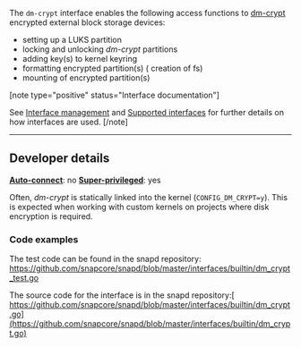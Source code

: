The `dm-crypt`  interface enables the following access functions to  [dm-crypt](https://www.kernel.org/doc/html/latest/admin-guide/device-mapper/dm-crypt.html) encrypted external block storage devices:

- setting up a LUKS partition
- locking and unlocking _dm-crypt_ partitions
- adding key(s) to kernel keyring
- formatting encrypted partition(s) ( creation of fs)
- mounting of encrypted partition(s)

[note type="positive" status="Interface documentation"]

See [Interface management](/t/interface-management/6154) and [Supported interfaces](/t/supported-interfaces/7744) for further details on how interfaces are used.
[/note]

---

<h2 id='heading--dev-details'>Developer details </h2>

**[Auto-connect](/t/interface-management/6154#heading--auto-connections)**: no
**[Super-privileged](/t/super-privileged-interfaces/34740)**: yes

Often, _dm-crypt_ is statically linked into the kernel (`CONFIG_DM_CRYPT=y`). This is expected when working with custom kernels on projects where disk encryption is required.

### Code examples

The test code can be found in the snapd repository: https://github.com/snapcore/snapd/blob/master/interfaces/builtin/dm_crypt_test.go

The source code for the interface is in the snapd repository:[ https://github.com/snapcore/snapd/blob/master/interfaces/builtin/dm_crypt.go](https://github.com/snapcore/snapd/blob/master/interfaces/builtin/dm_crypt.go)